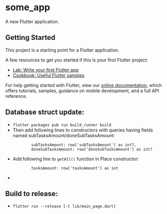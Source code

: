 # some_app

A new Flutter application.

## Getting Started

This project is a starting point for a Flutter application.

A few resources to get you started if this is your first Flutter project:

- [Lab: Write your first Flutter app](https://flutter.dev/docs/get-started/codelab)
- [Cookbook: Useful Flutter samples](https://flutter.dev/docs/cookbook)

For help getting started with Flutter, view our
[online documentation](https://flutter.dev/docs), which offers tutorials,
samples, guidance on mobile development, and a full API reference.


## Database struct update:

- `flutter packages pub run build_runner build`
- Then add following lines to constructors with queries having fields named subTasksAmount/doneSubTasksAmount:
    ```
            subTasksAmount: row['subTasksAmount'] as int?,
            doneSubTasksAmount: row['doneSubTasksAmount'] as int?
    ```
- Add following line to `getAll()` function in Place constructor:
    ```
            tasksAmount: row['tasksAmount'] as int
    ```
- 

## Build to release:

- `flutter run --release [-t lib/main_page.dart]`
